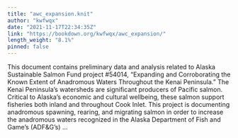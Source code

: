 ```yaml
---
title: "awc_expansion.knit"
author: "kwfwqx"
date: "2021-11-17T22:34:35Z"
link: "https://bookdown.org/kwfwqx/awc_expansion/"
length_weight: "8.1%"
pinned: false
---
```


This document contains preliminary data and analysis related to Alaska Sustainable Salmon Fund project #54014, “Expanding and Corroborating the Known Extent of Anadromous Waters Throughout the Kenai Peninsula.” The Kenai Peninsula’s watersheds are significant producers of Pacific salmon. Critical to Alaska’s economic and cultural wellbeing, these salmon support fisheries both inland and throughout Cook Inlet. This project is documenting anadromous spawning, rearing, and migrating salmon in order to increase the anadromous waters recognized in the Alaska Department of Fish and Game’s (ADF&G’s)  ...
